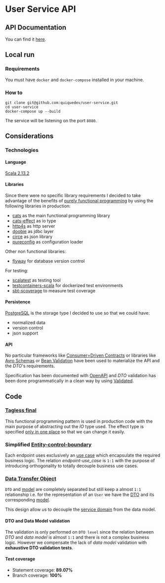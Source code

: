 # User Service API

## API Documentation

You can find it [here](https://editor.swagger.io/?url=https%3A%2F%2Fraw.githubusercontent.com%2Fquiquedev%2Fuser-service%2Fmaster%2Fopenapi.yaml).

## Local run

### Requirements
You must have `docker` and `docker-compose` installed in your machine.

### How to

```
git clone git@github.com:quiquedev/user-service.git
cd user-service
docker-compose up --build
```

The service will be listening on the port `8080`.

## Considerations

### Technologies

#### Language

[Scala 2.13.2](https://www.scala-lang.org/download/2.13.2.html)

#### Libraries

Since there were no specific library requirements I decided to take advantage
of the benefits of [purely functional programming](https://en.wikipedia.org/wiki/Purely_functional_programming)
by using the following libraries in production:

* [cats](https://typelevel.org/cats) as the main functional programming library
* [cats-effect](https://typelevel.org/cats-effect) as io type 
* [http4s](https://http4s.org) as http server
* [doobie](https://tpolecat.github.io/doobie) as jdbc layer
* [circe](https://circe.github.io/circe) as json library
* [pureconfig](https://pureconfig.github.io) as configuration loader

Other non functional libraries:

* [flyway](https://flywaydb.org) for database version control

For testing:

* [scalatest](https://www.scalatest.org) as testing tool
* [testcontainers-scala](https://github.com/testcontainers/testcontainers-scala) for dockerized test environments
* [sbt-scoverage](https://github.com/scoverage/sbt-scoverage) to measure test coverage

#### Persistence

[PostgreSQL](https://www.postgresql.org) is the storage type I decided to use so that we could have:

* normalized data
* version control
* json support

#### API 

No particular frameworks like [Consumer=Driven Contracts](https://martinfowler.com/articles/consumerDrivenContracts.html) or
libraries like [Avro Schemas](https://docs.oracle.com/database/nosql-12.1.3.0/GettingStartedGuide/avroschemas.html)
or [Bean Validation](https://beanvalidation.org/1.0/spec) have been used to materialize the API and the *DTO*'s requirements.

Specification has been documented with [OpenAPI](https://swagger.io/specification) and *DTO* validation has been done programmatically
in a clean way by using [Validated](https://typelevel.org/cats/datatypes/validated.html).

## Code

### [Tagless final](https://scalac.io/tagless-final-pattern-for-scala-code)
This functional programming pattern is used in production code with the main purpose of abstracting out the *IO* type used.
The effect type is specified [only in one place](src/main/scala/info/quiquedev/userservice/Main.scala) so that we can change
it easily.

### Simplified [Entity-control-boundary](https://en.wikipedia.org/wiki/Entity-control-boundary)
Each endpoint uses exclusively an [use case](src/main/scala/info/quiquedev/userservice/usecases/UserUsecases.scala) 
which encapsulate the required business logic.
The relation *endpoint-use_case* is `1:1` with the purpose of introducing orthogonality to totally decouple business use cases.

### [Data Transfer Object](https://en.wikipedia.org/wiki/Data_transfer_object)
 
`DTO` and [model](https://en.wikipedia.org/wiki/Data_model) are completely separated but still keep a almost `1:1` relationship
i.e. for the representation of an `User` we have the [DTO](src/main/scala/info/quiquedev/userservice/routes/dtos/UserDto.scala)
and its corresponding [model](src/main/scala/info/quiquedev/userservice/usecases/model/User.scala).

This design allow us to decouple the [service domain](https://en.wikipedia.org/wiki/Domain-driven_design) from the data model.

#### DTO and Data Model validation

The validation is only performed on `DTO level` since the relation between *DTO* and *data model* is almost `1:1` and there is
not a complex business logic. However we compensate the lack of *data model* validation with **exhaustive DTO validation tests**.

#### Test coverage
* Statement coverage:  **89.07%** 
* Branch coverage: **100%**




